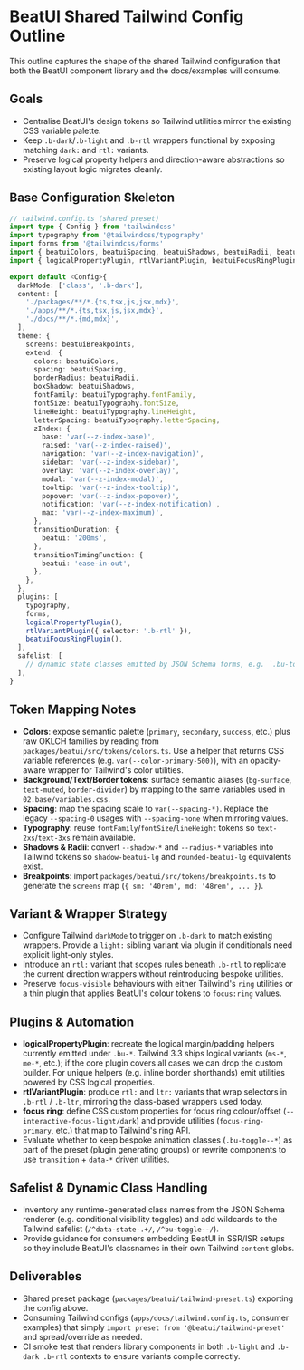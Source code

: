# BeatUI Shared Tailwind Config Outline

This outline captures the shape of the shared Tailwind configuration that both the BeatUI component library and the docs/examples will consume.

## Goals
- Centralise BeatUI's design tokens so Tailwind utilities mirror the existing CSS variable palette.
- Keep `.b-dark`/`.b-light` and `.b-rtl` wrappers functional by exposing matching `dark:` and `rtl:` variants.
- Preserve logical property helpers and direction-aware abstractions so existing layout logic migrates cleanly.

## Base Configuration Skeleton

```ts
// tailwind.config.ts (shared preset)
import type { Config } from 'tailwindcss'
import typography from '@tailwindcss/typography'
import forms from '@tailwindcss/forms'
import { beatuiColors, beatuiSpacing, beatuiShadows, beatuiRadii, beatuiTypography, beatuiBreakpoints } from './plugins/tokens'
import { logicalPropertyPlugin, rtlVariantPlugin, beatuiFocusRingPlugin } from './plugins/beatui-plugins'

export default <Config>{
  darkMode: ['class', '.b-dark'],
  content: [
    './packages/**/*.{ts,tsx,js,jsx,mdx}',
    './apps/**/*.{ts,tsx,js,jsx,mdx}',
    './docs/**/*.{md,mdx}',
  ],
  theme: {
    screens: beatuiBreakpoints,
    extend: {
      colors: beatuiColors,
      spacing: beatuiSpacing,
      borderRadius: beatuiRadii,
      boxShadow: beatuiShadows,
      fontFamily: beatuiTypography.fontFamily,
      fontSize: beatuiTypography.fontSize,
      lineHeight: beatuiTypography.lineHeight,
      letterSpacing: beatuiTypography.letterSpacing,
      zIndex: {
        base: 'var(--z-index-base)',
        raised: 'var(--z-index-raised)',
        navigation: 'var(--z-index-navigation)',
        sidebar: 'var(--z-index-sidebar)',
        overlay: 'var(--z-index-overlay)',
        modal: 'var(--z-index-modal)',
        tooltip: 'var(--z-index-tooltip)',
        popover: 'var(--z-index-popover)',
        notification: 'var(--z-index-notification)',
        max: 'var(--z-index-maximum)',
      },
      transitionDuration: {
        beatui: '200ms',
      },
      transitionTimingFunction: {
        beatui: 'ease-in-out',
      },
    },
  },
  plugins: [
    typography,
    forms,
    logicalPropertyPlugin(),
    rtlVariantPlugin({ selector: '.b-rtl' }),
    beatuiFocusRingPlugin(),
  ],
  safelist: [
    // dynamic state classes emitted by JSON Schema forms, e.g. `.bu-toggle--*`
  ],
}
```

## Token Mapping Notes
- **Colors**: expose semantic palette (`primary`, `secondary`, `success`, etc.) plus raw OKLCH families by reading from `packages/beatui/src/tokens/colors.ts`. Use a helper that returns CSS variable references (e.g. `var(--color-primary-500)`), with an opacity-aware wrapper for Tailwind's color utilities.
- **Background/Text/Border tokens**: surface semantic aliases (`bg-surface`, `text-muted`, `border-divider`) by mapping to the same variables used in `02.base/variables.css`.
- **Spacing**: map the spacing scale to `var(--spacing-*)`. Replace the legacy `--spacing-0` usages with `--spacing-none` when mirroring values.
- **Typography**: reuse `fontFamily`/`fontSize`/`lineHeight` tokens so `text-2xs`/`text-3xs` remain available.
- **Shadows & Radii**: convert `--shadow-*` and `--radius-*` variables into Tailwind tokens so `shadow-beatui-lg` and `rounded-beatui-lg` equivalents exist.
- **Breakpoints**: import `packages/beatui/src/tokens/breakpoints.ts` to generate the `screens` map (`{ sm: '40rem', md: '48rem', ... }`).

## Variant & Wrapper Strategy
- Configure Tailwind `darkMode` to trigger on `.b-dark` to match existing wrappers. Provide a `light:` sibling variant via plugin if conditionals need explicit light-only styles.
- Introduce an `rtl:` variant that scopes rules beneath `.b-rtl` to replicate the current direction wrappers without reintroducing bespoke utilities.
- Preserve `focus-visible` behaviours with either Tailwind's `ring` utilities or a thin plugin that applies BeatUI's colour tokens to `focus:ring` values.

## Plugins & Automation
- **logicalPropertyPlugin**: recreate the logical margin/padding helpers currently emitted under `.bu-*`. Tailwind 3.3 ships logical variants (`ms-*`, `me-*`, etc.); if the core plugin covers all cases we can drop the custom builder. For unique helpers (e.g. inline border shorthands) emit utilities powered by CSS logical properties.
- **rtlVariantPlugin**: produce `rtl:` and `ltr:` variants that wrap selectors in `.b-rtl` / `.b-ltr`, mirroring the class-based wrappers used today.
- **focus ring**: define CSS custom properties for focus ring colour/offset (`--interactive-focus-light/dark`) and provide utilities (`focus-ring-primary`, etc.) that map to Tailwind's ring API.
- Evaluate whether to keep bespoke animation classes (`.bu-toggle--*`) as part of the preset (plugin generating groups) or rewrite components to use `transition` + `data-*` driven utilities.

## Safelist & Dynamic Class Handling
- Inventory any runtime-generated class names from the JSON Schema renderer (e.g. conditional visibility toggles) and add wildcards to the Tailwind safelist (`/^data-state-.+/`, `/^bu-toggle--/`).
- Provide guidance for consumers embedding BeatUI in SSR/ISR setups so they include BeatUI's classnames in their own Tailwind `content` globs.

## Deliverables
- Shared preset package (`packages/beatui/tailwind-preset.ts`) exporting the config above.
- Consuming Tailwind configs (`apps/docs/tailwind.config.ts`, consumer examples) that simply `import preset from '@beatui/tailwind-preset'` and spread/override as needed.
- CI smoke test that renders library components in both `.b-light` and `.b-dark .b-rtl` contexts to ensure variants compile correctly.


